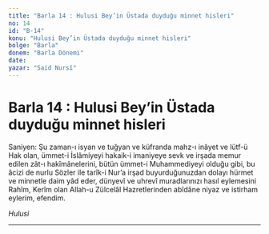 ```yaml
---
title: "Barla 14 : Hulusi Bey’in Üstada duyduğu minnet hisleri"
no: 14
id: "B-14"
konu: "Hulusi Bey’in Üstada duyduğu minnet hisleri"
bolge: "Barla"
donem: "Barla Dönemi"
date: 
yazar: "Said Nursî"
---
```


# Barla 14 : Hulusi Bey’in Üstada duyduğu minnet hisleri

Saniyen: Şu zaman-ı isyan ve tuğyan ve küfranda mahz-ı inâyet ve lütf-ü Hak olan, ümmet-i İslâmiyeyi hakaik-i imaniyeye sevk ve irşada memur edilen zât-ı hakîmânelerini, bütün ümmet-i Muhammediyeyi olduğu gibi, bu âcizi de nurlu Sözler ile tarîk-i Nur’a irşad buyurduğunuzdan dolayı hürmet ve minnetle daim yâd eder, dünyevî ve uhrevî muradlarınızı hasıl eylemesini Rahîm, Kerîm olan Allah-u Zülcelâl Hazretlerinden abîdâne niyaz ve istirham eylerim, efendim.

*Hulusi*

***
